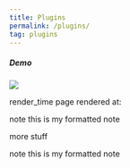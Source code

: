```yaml
---
title: Plugins
permalink: /plugins/
tag: plugins
---
```



<h5>Demo</h5>
<div class="zoomer_wrapper zoomer_basic">
<img src="{{ "/images/web/samplewiki.png" | prepend: site.baseurl }}">
</div>



 render_time page rendered at: 

note this is my formatted note 

more stuff

note this is my formatted note 